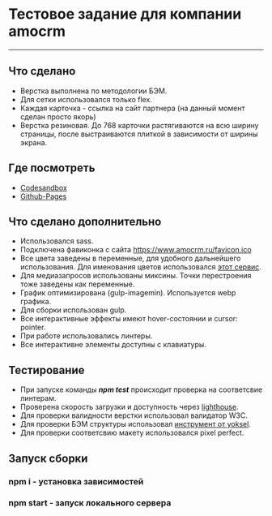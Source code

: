 # Тестовое задание для компании amocrm
---
## Что сделано
+ Верстка выполнена по методологии БЭМ.
+ Для сетки использовался только flex.
+ Каждая карточка - ссылка на сайт партнера (на данный момент сделан просто якорь)
+ Верстка резиновая. До 768 карточки растягиваются на всю ширину страницы, после выстраиваются плиткой в зависимости от ширины экрана.

## Где посмотреть
+ [Codesandbox](https://codesandbox.io/s/qsoft-test-task-build-crc9e)
+ [Github-Pages](https://junfrontend.github.io/QSOFT-test-task/build/)

## Что сделано дополнительно
+ Использовался sass.
+ Подключена фавиконка с сайта https://www.amocrm.ru/favicon.ico
+ Все цвета заведены в переменные, для удобного дальнейшего использования. Для именования цветов использовался [этот сервис](https://www.htmlcsscolor.com/hex).
+ Для медиазапросов использованы миксины. Точки перестроения тоже заведены как переменные.
+ График оптимизирована (gulp-imagemin). Используется webp графика.
+ Для сборки использован gulp.
+ Все интерактивные эффекты имеют hover-состоянии и cursor: pointer.
+ При работе использовались линтеры.
+ Все интерактивне элементы доступны с клавиатуры.

## Тестирование
+ При запуске команды ***npm test*** происходит проверка на соответсвие линтерам.
+ Проверена скорость загрузки и доступность через [lighthouse](http://joxi.ru/gmvXGDotdQOvdA).
+ Для проверки валидности верстки использовал валидатор W3C.
+ Для проверки БЭМ структуры использовал [инструмент от yoksel](https://yoksel.github.io/html-tree/).
+ Для проверки соответсвию макету использовался pixel perfect.

## Запуск сборки 
### npm i - установка зависимостей
### npm start - запуск локального сервера